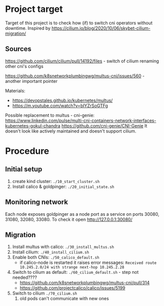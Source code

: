 # Project target

Target of this project is to check how (if) to switch cni operators without downtime. 
Inspired by https://cilium.io/blog/2020/10/06/skybet-cilium-migration/

## Sources

https://github.com/cilium/cilium/pull/14192/files - switch of cilium renaming other cni's configs

https://github.com/k8snetworkplumbingwg/multus-cni/issues/560 - another important pointer

Materials:
* https://devopstales.github.io/kubernetes/multus/
* https://m.youtube.com/watch?v=bIYZrSoGTFg

Possible replacement to multus - cni-genie:
https://www.linkedin.com/pulse/multi-cni-containers-network-interfaces-kubernetes-gokul-chandra
https://github.com/cni-genie/CNI-Genie
It doesn't look like actively maintained and doesn't support cilium. 

# Procedure

## Initial setup

1. create kind cluster: `./10_start_cluster.sh`
2. Install calico & goldpinger: `./20_initial_state.sh `

## Monitoring network

Each node exposes goldpinger as a node port as a service on ports 30080, 31080, 32080, 33080. To check it open http://127.0.0.1:30080/

## Migration

1. Install multus with calico: `./30_install_multus.sh`
2. Install cilium: `./40_install_cilium.sh`
3. Enable both CNIs: `./50_calico_default.sh`
   * if calico-node is restarted it raises error messages: `Received route 10.245.2.0/24 with strange next-hop 10.245.2.28`
4. Switch to cilium as default: `./60_cilium_default.sh` - step not needed????
    * https://github.com/k8snetworkplumbingwg/multus-cni/pull/314
    * https://github.com/projectcalico/calico/issues/5199
5. Switch to cilium `./70_cilium.sh`
   1. old pods can't communicate with new ones